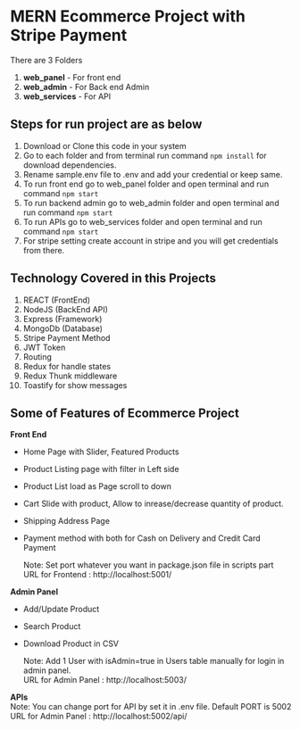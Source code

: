 # MERN Ecommerce Project with Stripe Payment

There are 3 Folders 

1. **web_panel** - For front end
2. **web_admin** - For Back end Admin
3. **web_services** - For API


## Steps for run project are as below

1. Download or Clone this code in your system
2. Go to each folder and from terminal run command `npm install` for download dependencies.
3. Rename sample.env file to .env and add your credential or keep same.
4. To run front end go to web_panel folder and open terminal and run command `npm start`
5. To run backend admin go to web_admin folder and open terminal and run command `npm start`
6. To run APIs go to web_services folder and open terminal and run command `npm start`
7. For stripe setting create account in stripe and you will get credentials from there.


## Technology Covered in this Projects

1. REACT   (FrontEnd)
2. NodeJS  (BackEnd API)
3. Express (Framework)
4. MongoDb (Database)
5. Stripe Payment Method
6. JWT Token
7. Routing
8. Redux for handle states
9. Redux Thunk middleware
10. Toastify for show messages

## Some of Features of Ecommerce Project

**Front End**
- Home Page with Slider, Featured Products
- Product Listing page with filter in Left side
- Product List load as Page scroll to down
- Cart Slide with product, Allow to inrease/decrease quantity of product.
- Shipping Address Page
- Payment method with both for Cash on Delivery and Credit Card Payment  

  Note: Set port whatever you want in package.json file in scripts part  
  URL for Frontend : http://localhost:5001/

**Admin Panel**
- Add/Update Product
- Search Product
- Download Product in CSV

  Note: Add 1 User with isAdmin=true in Users table manually for login in admin panel.  
  URL for Admin Panel : http://localhost:5003/


**APIs**   
  Note: You can change port for API by set it in .env file. Default PORT is 5002  
  URL for Admin Panel : http://localhost:5002/api/


